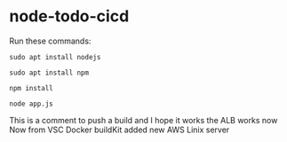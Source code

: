 # node-todo-cicd

Run these commands:


`sudo apt install nodejs`


`sudo apt install npm`


`npm install`

`node app.js`

This is a comment to push a build and I hope it works
the ALB works now
Now from VSC
Docker buildKit added
new AWS Linix server
